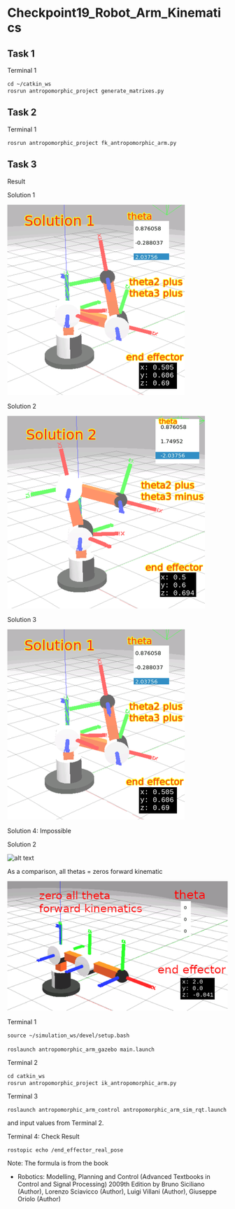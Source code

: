 # Checkpoint19_Robot_Arm_Kinematics

## Task 1

Terminal 1

```
cd ~/catkin_ws
rosrun antropomorphic_project generate_matrixes.py
```

## Task 2

Terminal 1
```
rosrun antropomorphic_project fk_antropomorphic_arm.py
```

## Task 3

Result

Solution 1

![alt text](task3_solution1.png)

Solution 2

![alt text](task3_solution2.png)

Solution 3

![alt text](task3_solution1.png)

Solution 4: Impossible

Solution 2

![alt text](task3_sol4_impossible)

As a comparison, all thetas = zeros forward kinematic 

![alt text](task3_zero_all_theta.png)

Terminal 1

```
source ~/simulation_ws/devel/setup.bash

roslaunch antropomorphic_arm_gazebo main.launch
```

Terminal 2

```
cd catkin_ws
rosrun antropomorphic_project ik_antropomorphic_arm.py
```


Terminal 3

```
roslaunch antropomorphic_arm_control antropomorphic_arm_sim_rqt.launch
```
and input values from Terminal 2.

Terminal 4: Check Result
```
rostopic echo /end_effector_real_pose
```

Note: The formula is from the book

- Robotics: Modelling, Planning and Control (Advanced Textbooks in Control and Signal Processing) 2009th Edition
by Bruno Siciliano (Author), Lorenzo Sciavicco (Author), Luigi Villani (Author), Giuseppe Oriolo (Author)